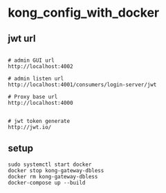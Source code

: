 # kong_config_with_docker


## jwt url
```

# admin GUI url
http://localhost:4002

# admin listen url
http://localhost:4001/consumers/login-server/jwt

# Proxy base url
http://localhost:4000


# jwt token generate
http://jwt.io/
```


## setup

```
sudo systemctl start docker
docker stop kong-gateway-dbless
docker rm kong-gateway-dbless
docker-compose up --build

```